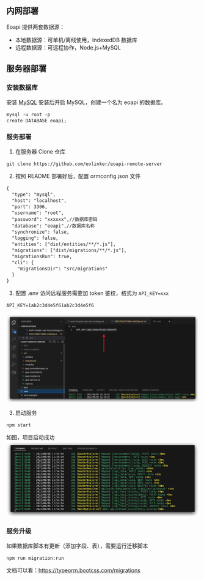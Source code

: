 ## 内网部署

Eoapi 提供两套数据源：

- 本地数据源：可单机/离线使用，IndexedDB 数据库
- 远程数据源：可远程协作，Node.js+MySQL

## 服务器部署

### 安装数据库

安装 [MySQL](https://zhuanlan.zhihu.com/p/27960044)
安装后开启 MySQL，创建一个名为 eoapi 的数据库。

```
mysql -u root -p
create DATABASE eoapi;
```

### 服务部署

1. 在服务器 Clone 仓库

```
git clone https://github.com/eolinker/eoapi-remote-server
```

2. 按照 README 部署好后，配置 ormconfig.json 文件
```
{
  "type": "mysql",
  "host": "localhost",
  "port": 3306,
  "username": "root",
  "password": "xxxxxx",//数据库密码
  "database": "eoapi",//数据库名称
  "synchronize": false,
  "logging": false,
  "entities": ["dist/entities/**/*.js"],
  "migrations": ["dist/migrations/**/*.js"],
  "migrationsRun": true,
  "cli": {
    "migrationsDir": "src/migrations"
  }
}
```
3. 配置 .env
访问远程服务需要加 token 鉴权，格式为 `API_KEY=xxx`
```
API_KEY=1ab2c3d4e5f61ab2c3d4e5f6
```
![](../assets/images/2022-06-15-18-59-37.png)

3. 启动服务
```
npm start
```
如图，项目启动成功
![](../assets/images/2022-06-15-19-00-12.png)

### 服务升级
如果数据库脚本有更新（添加字段、表），需要运行迁移脚本
```
npm run migration:run
```

文档可以看：https://typeorm.bootcss.com/migrations